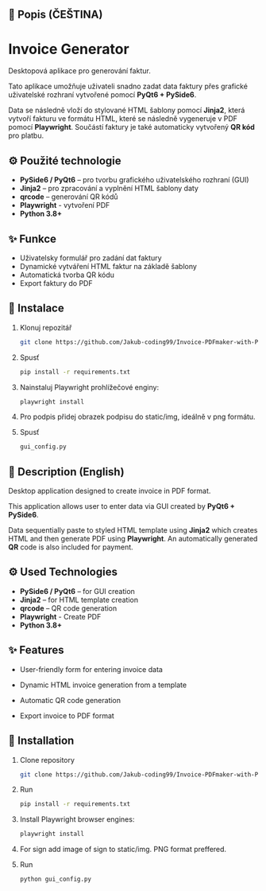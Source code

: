 ## 📝 Popis (ČEŠTINA)

# Invoice Generator

Desktopová aplikace pro generování faktur.

Tato aplikace umožňuje uživateli snadno zadat data faktury přes grafické uživatelské rozhraní vytvořené pomocí **PyQt6 + PySide6**.  

Data se následně vloží do stylované HTML šablony pomocí **Jinja2**, která vytvoří  fakturu ve formátu HTML, které se následně vygeneruje v PDF pomocí **Playwright**. Součástí  faktury je také automaticky vytvořený **QR kód** pro platbu.

## ⚙️ Použité technologie

- **PySide6 / PyQt6** – pro tvorbu grafického uživatelského rozhraní (GUI)
- **Jinja2** – pro zpracování a vyplnění HTML šablony daty
- **qrcode**  – generování QR kódů
- **Playwright** - vytvoření PDF
- **Python 3.8+**

## ✨ Funkce

- Uživatelsky  formulář pro zadání dat faktury
- Dynamické vytváření HTML faktur na základě šablony
- Automatická tvorba QR kódu
- Export faktury do PDF 
## 🚀 Instalace

1. Klonuj repozitář
   ```bash
   git clone https://github.com/Jakub-coding99/Invoice-PDFmaker-with-Python.git
   ```

2. Spusť 
    ```bash
    pip install -r requirements.txt
    ```

3. Nainstaluj Playwright prohlížečové enginy:
    ```bash
    playwright install
    ```

4. Pro podpis přidej obrazek podpisu do static/img, ideálně v png formátu.

5. Spusť 
    ```bash
    gui_config.py
    ```


##  📝 Description (English)

Desktop application designed to create invoice in PDF format.

This application allows user to enter data via GUI created by **PyQt6 + PySide6**. 

Data sequentially paste to styled HTML template using **Jinja2**  which creates HTML and then generate PDF using **Playwright**. 
An automatically generated **QR** code is also included for payment.


## ⚙️ Used Technologies

- **PySide6 / PyQt6** – for GUI creation
- **Jinja2** – for HTML template creation
- **qrcode**  – QR code generation
- **Playwright** - Create PDF
- **Python 3.8+**

## ✨ Features

- User-friendly form for entering invoice data

- Dynamic HTML invoice generation from a template

- Automatic QR code generation

- Export invoice to PDF format


## 🚀 Installation

1. Clone repository
   ```bash
   git clone https://github.com/Jakub-coding99/Invoice-PDFmaker-with-Python.git
   ```
2. Run 
    ```bash
    pip install -r requirements.txt
    ```

3. Install Playwright browser engines:
    ```bash
    playwright install
    ```
   
4. For sign add image of sign to static/img. PNG format preffered.


5. Run
    ```bash
    python gui_config.py
    ```



